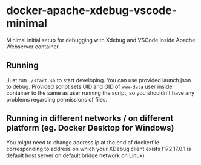 # docker-apache-xdebug-vscode-minimal
Minimal initial setup for debugging with Xdebug and VSCode inside Apache Webserver container

## Running
Just run `./start.sh` to start developing. You can use provided launch.json to debug.
Provided script sets UID and GID of `www-data` user inside container to the same as user running the script, so you shouldn't have any problems
regarding permissions of files.

## Running in different networks / on different platform (eg. Docker Desktop for Windows)
You might need to change address ip at the end of dockerfile corresponding to address on which your XDebug client
exists (172.17.0.1 is default host server on default bridge network on Linux)
